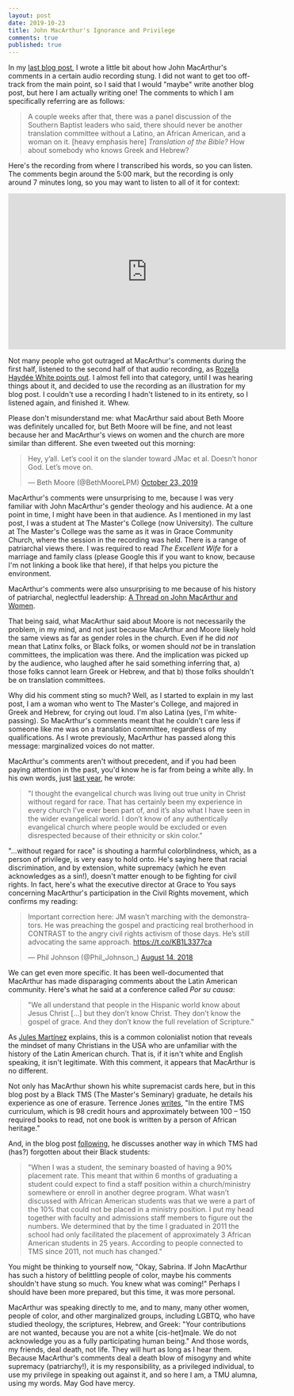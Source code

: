 ```yaml
---
layout: post
date: 2019-10-23
title: John MacArthur's Ignorance and Privilege
comments: true
published: true
---
```


In my [last blog post](https://sdrp.me/2019/10/21/culling-books/), I wrote a little bit about how John MacArthur's comments in a certain audio recording stung. I did not want to get too off-track from the main point, so I said that I would "maybe" write another blog post, but here I am actually writing one! The comments to which I am specifically referring are as follows:

> A couple weeks after that, there was a panel discussion of the Southern Baptist leaders who said, there should never be another translation committee without a Latino, an African American, and a woman on it. [heavy emphasis here] _Translation of the Bible?_ How about somebody who knows Greek and Hebrew?

Here's the recording from where I transcribed his words, so you can listen. The comments begin around the 5:00 mark, but the recording is only around 7 minutes long, so you may want to listen to all of it for context:

<iframe width="560" height="315" src="https://www.youtube.com/embed/NeNKHqpBcgc" frameborder="0" allow="accelerometer; autoplay; encrypted-media; gyroscope; picture-in-picture" allowfullscreen></iframe>

Not many people who got outraged at MacArthur's comments during the first half, listened to the second half of that audio recording, as [Rozella Haydée White points out]((https://twitter.com/rozellahw/status/1186654043126538241?s=20)). I almost fell into that category, until I was hearing things about it, and decided to use the recording as an illustration for my blog post. I couldn't use a recording I hadn't listened to in its entirety, so I listened again, and finished it. Whew.

Please don't misunderstand me: what MacArthur said about Beth Moore was definitely uncalled for, but Beth Moore will be fine, and not least because her and MacArthur's views on women and the church are more similar than different. She even tweeted out this morning:

<blockquote class="twitter-tweet"><p lang="en" dir="ltr">Hey, y’all. Let’s cool it on the slander toward JMac et al. Doesn’t honor God. Let’s move on.</p>&mdash; Beth Moore (@BethMooreLPM) <a href="https://twitter.com/BethMooreLPM/status/1186985016888348673?ref_src=twsrc%5Etfw">October 23, 2019</a></blockquote> <script async src="https://platform.twitter.com/widgets.js" charset="utf-8"></script>

MacArthur's comments were unsurprising to me, because I was very familiar with John MacArthur's gender theology and his audience. At a one point in time, I might have been in that audience. As I mentioned in my last post, I was a student at The Master's College (now University). The culture at The Master's College was the same as it was in Grace Community Church, where the session in the recording was held. There is a range of patriarchal views there. I was required to read _The Excellent Wife_ for a marriage and family class (please Google this if you want to know, because I'm not linking a book like that here), if that helps you picture the environment.

MacArthur's comments were also unsurprising to me because of his history of patriarchal, neglectful leadership: [A Thread on John MacArthur and Women](https://twitter.com/karen__cardwell/status/1185552403363520512?s=20).

That being said, what MacArthur said about Moore is not necessarily the problem, in my mind, and not just because MacArthur and Moore likely hold the same views as far as gender roles in the church. Even if he did _not_ mean that Latinx folks, or Black folks, or women should _not_ be in translation committees, the implication was there. And the implication was picked up by the audience, who laughed after he said something inferring that, a) those folks cannot learn Greek or Hebrew, and that b) those folks shouldn't be on translation committees.

Why did his comment sting so much? Well, as I started to explain in my last post, I am a woman who went to The Master's College, and majored in Greek and Hebrew, for crying out loud. I'm also Latina (yes, I'm white-passing). So MacArthur's comments meant that he couldn't care less if someone like me was on a translation committee, regardless of my qualifications. As I wrote previously, MacArthur has passed along this message: marginalized voices do not matter.

MacArthur's comments aren't without precedent, and if you had been paying attention in the past, you'd know he is far from being a white ally. In his own words, just [last year](https://www.gty.org/library/blog/B180827), he wrote: 

> "I thought the evangelical church was living out true unity in Christ without regard for race. That has certainly been my experience in every church I’ve ever been part of, and it’s also what I have seen in the wider evangelical world. I don’t know of any authentically evangelical church where people would be excluded or even disrespected because of their ethnicity or skin color."

"...without regard for race" is shouting a harmful colorblindness, which, as a person of privilege, is very easy to hold onto. He's saying here that racial discrimination, and by extension, white supremacy (which he even acknowledges as a sin!), doesn't matter enough to be fighting for civil rights. In fact, here's what the executive director at Grace to You says concerning MacArthur's participation in the Civil Rights movement, which confirms my reading:

<blockquote class="twitter-tweet"><p lang="en" dir="ltr">Important correction here: JM wasn’t marching with the demonstrators. He was preaching the gospel and practicing real brotherhood in CONTRAST to the angry civil rights activism of those days. He’s still advocating the same approach. <a href="https://t.co/KB1L3377ca">https://t.co/KB1L3377ca</a></p>&mdash; Phil Johnson (@Phil_Johnson_) <a href="https://twitter.com/Phil_Johnson_/status/1029458053400154112?ref_src=twsrc%5Etfw">August 14, 2018</a></blockquote> <script async src="https://platform.twitter.com/widgets.js" charset="utf-8"></script>

We can get even more specific. It has been well-documented that MacArthur has made disparaging comments about the Latin American community. Here's what he said at a conference called _Por su causa_:

> "We all understand that people in the Hispanic world know about Jesus Christ […] but they don’t know Christ. They don’t know the gospel of grace. And they don’t know the full revelation of Scripture."

As [Jules Martínez](http://www.theodrama.com/2016/07/19/macarthur-hispanics-do-not-know-christ/) explains, this is a common colonialist notion that reveals the mindset of many Christians in the USA who are unfamiliar with the history of the Latin American church. That is, if it isn't white and English speaking, it isn't legitimate. With this comment, it appears that MacArthur is no different.

Not only has MacArthur shown his white supremacist cards here, but in this blog post by a Black TMS (The Master's Seminary) graduate, he details his experience as one of erasure. Terrence Jones [writes](https://pastortstrongtowerawp.wordpress.com/2018/08/22/the-truths-that-dr-macarthurs-social-justice-series-wont-change/), "In the entire TMS curriculum, which is 98 credit hours and approximately between 100 – 150 required books to read, not one book is written by a person of African heritage." 

And, in the blog post [following](https://pastortstrongtowerawp.wordpress.com/2018/08/31/the-truths-that-dr-macarthurs-social-justice-series-wont-change-part-2/), he discusses another way in which TMS had (has?) forgotten about their Black students:

> "When I was a student, the seminary boasted of having a 90% placement rate. This meant that within 6 months of graduating a student could expect to find a staff position within a church/ministry somewhere or enroll in another degree program. What wasn’t discussed with African American students was that we were a part of the 10% that could not be placed in a ministry position. I put my head together with faculty and admissions staff members to figure out the numbers. We determined that by the time I graduated in 2011 the school had only facilitated the placement of approximately 3 African American students in 25 years. According to people connected to TMS since 2011, not much has changed." 

You might be thinking to yourself now, "Okay, Sabrina. If John MacArthur has such a history of belittling people of color, maybe his comments shouldn't have stung so much. You knew what was coming!" Perhaps I should have been more prepared, but this time, it was more personal. 

MacArthur was speaking directly to me, and to many, many other women, people of color, and other marginalized groups, including LGBTQ, who have studied theology, the scriptures, Hebrew, and Greek: "Your contributions are not wanted, because you are not a white [cis-het]male. We do not acknowledge you as a fully participating human being." And those words, my friends, deal death, not life. They will hurt as long as I hear them.
Because MacArthur's comments deal a death blow of misogyny and white supremacy (patriarchy!), it is my responsibility, as a privileged individual, to use my privilege in speaking out against it, and so here I am, a TMU alumna, using my words. May God have mercy.








 